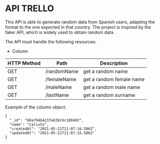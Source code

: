 # API TRELLO

This API is able to generate random data from Spanish users, adapting the format to the one expected in that country.
The project is inspired by the faker API, which is widely used to obtain random data.

The API must handle the following resources:

* Column

| HTTP Method |     Path     |        Description        |
| ----------- | ------------ | ------------------------- |
| GET         | /randomName  | get a random name         |
| GET         | /femaleName  | get a random female name  |
| GET         | /maleName    | get a random male name    |
| GET         | /lastName    | get a random surname      |


Example of the column object:

```
{
  "_id": "60a79464237a638c6c108402",
  "name": "Calixto",
  "createdAt": "2021-05-21T11:07:16.586Z",
  "updatedAt": "2021-05-21T11:07:16.586Z"
}
